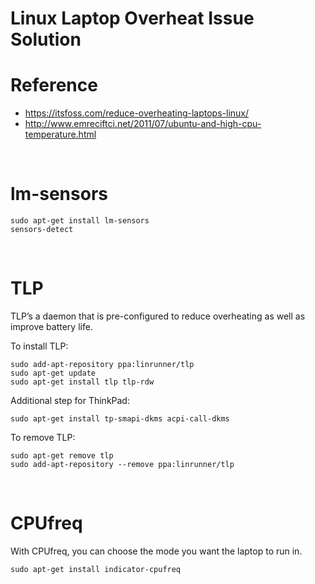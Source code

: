 # Linux Laptop Overheat Issue Solution

# Reference

* https://itsfoss.com/reduce-overheating-laptops-linux/
* http://www.emreciftci.net/2011/07/ubuntu-and-high-cpu-temperature.html



<br>



# lm-sensors

```shell
sudo apt-get install lm-sensors
sensors-detect 
```



<br>



# TLP 

TLP’s a daemon that is pre-configured to reduce overheating as well as improve battery life.



To install TLP:

```shell
sudo add-apt-repository ppa:linrunner/tlp
sudo apt-get update
sudo apt-get install tlp tlp-rdw
```

Additional step for ThinkPad:

```shell
sudo apt-get install tp-smapi-dkms acpi-call-dkms
```

To remove TLP:

```shell
sudo apt-get remove tlp
sudo add-apt-repository --remove ppa:linrunner/tlp
```



<br>



# CPUfreq

With CPUfreq, you can choose the mode you want the laptop to run in. 

```shell
sudo apt-get install indicator-cpufreq
```


